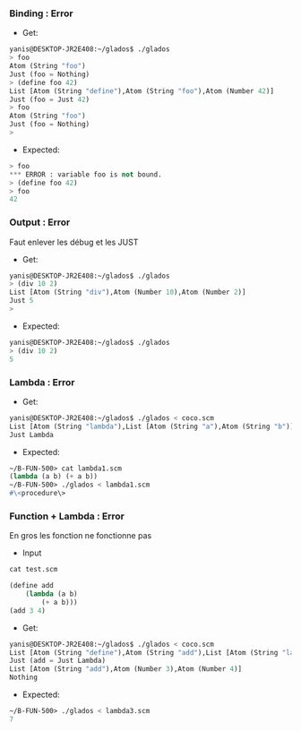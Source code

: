 ### Binding : **Error**
- Get:
```lisp
yanis@DESKTOP-JR2E408:~/glados$ ./glados
> foo
Atom (String "foo")
Just (foo = Nothing)
> (define foo 42)
List [Atom (String "define"),Atom (String "foo"),Atom (Number 42)]
Just (foo = Just 42)
> foo
Atom (String "foo")
Just (foo = Nothing)
>
```
- Expected:
```lisp
> foo
*** ERROR : variable foo is not bound.
> (define foo 42)
> foo
42
```

### Output : **Error**
Faut enlever les débug et les JUST
- Get:
```lisp
yanis@DESKTOP-JR2E408:~/glados$ ./glados
> (div 10 2)
List [Atom (String "div"),Atom (Number 10),Atom (Number 2)]
Just 5
>
```
- Expected:
```lisp
yanis@DESKTOP-JR2E408:~/glados$ ./glados
> (div 10 2)
5
```

### Lambda : **Error**
- Get:
```lisp
yanis@DESKTOP-JR2E408:~/glados$ ./glados < coco.scm
List [Atom (String "lambda"),List [Atom (String "a"),Atom (String "b")],List [Atom (String "+"),Atom (String "a"),Atom (String "b")]]
Just Lambda
```
- Expected:
```lisp
~/B-FUN-500> cat lambda1.scm
(lambda (a b) (+ a b))
~/B-FUN-500> ./glados < lambda1.scm
#\<procedure\>
```

### Function + Lambda : **Error**
En gros les fonction ne fonctionne pas
- Input
```lisp
cat test.scm

(define add
    (lambda (a b)
        (+ a b)))
(add 3 4)
```
- Get:
```lisp
yanis@DESKTOP-JR2E408:~/glados$ ./glados < coco.scm
List [Atom (String "define"),Atom (String "add"),List [Atom (String "lambda"),List [Atom (String "a"),Atom (String "b")],List [Atom (String "+"),Atom (String "a"),Atom (String "b")]]]
Just (add = Just Lambda)
List [Atom (String "add"),Atom (Number 3),Atom (Number 4)]
Nothing
```
- Expected:
```lisp
~/B-FUN-500> ./glados < lambda3.scm
7
```